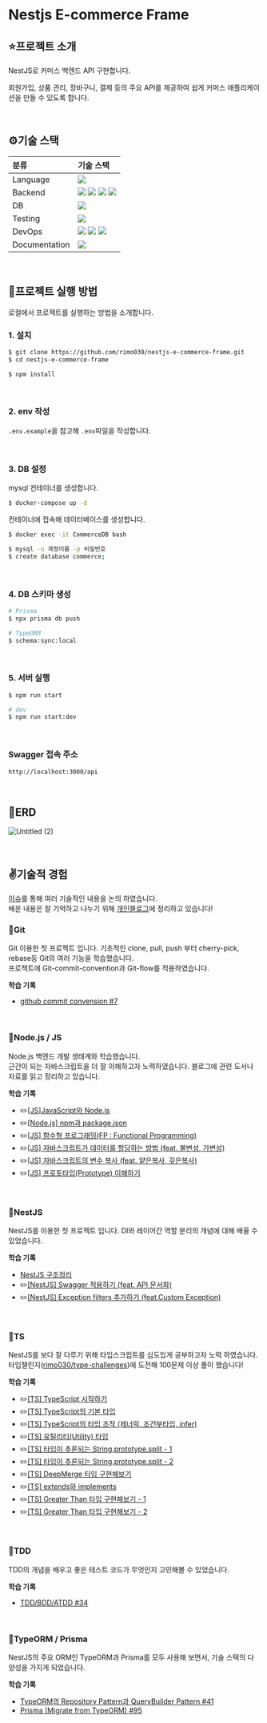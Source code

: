 # Nestjs E-commerce Frame

## ⭐프로젝트 소개

NestJS로 커머스 백엔드 API 구현합니다.

회원가입, 상품 관리, 장바구니, 결제 등의 주요 API를 제공하여 쉽게 커머스 애플리케이션을 만들 수 있도록 합니다.

<br>

## ⚙️기술 스택

| 분류          | 기술 스택                                                                                                                                                                                                                                                                                                                                                                      |
| :------------ | :----------------------------------------------------------------------------------------------------------------------------------------------------------------------------------------------------------------------------------------------------------------------------------------------------------------------------------------------------------------------------- |
| Language      | [![](https://img.shields.io/badge/TypeScript-3178C6?style=flat-square&logo=TypeScript&logoColor=white)]()                                                                                                                                                                                                                                                                      |
| Backend       | [![](https://img.shields.io/badge/Node.js-339933?style=flat-square&logo=Node.js&logoColor=white)]() [![](https://img.shields.io/badge/NestJS-E0234E?style=flat-square&logo=NestJS&logoColor=white)]() [![](https://img.shields.io/badge/Prisma-2D3748?style=flat-square&logo=Prisma&logoColor=white)]() [![](https://img.shields.io/badge/TypeORM-FE5F50?style=flat-square)]() |
| DB            | [![](https://img.shields.io/badge/Mysql-4479A1?style=flat-square&logo=MySql&logoColor=white)]()                                                                                                                                                                                                                                                                                |
| Testing       | [![](https://img.shields.io/badge/Jest-C21325?style=flat-square&logo=Jest&logoColor=white)]()                                                                                                                                                                                                                                                                                  |
| DevOps        | [![](https://img.shields.io/badge/github-181717?style=flat-square&logo=github&logoColor=white)]() [![](https://img.shields.io/badge/AWS-232F3E?style=flat-square&logo=amazonAWS&logoColor=white)]() [![](https://img.shields.io/badge/Docker-2496ED?style=flat-square&logo=Docker&logoColor=white)]()                                                                          |
| Documentation | [![](https://img.shields.io/badge/Swagger-83B81A?style=flat-square&logo=Swagger&logoColor=white)]()                                                                                                                                                                                                                                                                            |

<br>

## 📍프로젝트 실행 방법

로컬에서 프로젝트를 실행하는 방법을 소개합니다.

### 1. 설치

```sh
$ git clone https://github.com/rimo030/nestjs-e-commerce-frame.git
$ cd nestjs-e-commerce-frame

$ npm install
```

<br>

### 2. env 작성

`.env.example`을 참고해 `.env`파일을 작성합니다.

<br>

### 3. DB 설정

mysql 컨테이너를 생성합니다.

```sh
$ docker-compose up -d
```

컨테이너에 접속해 데이터베이스를 생성합니다.

```sh
$ docker exec -it CommerceDB bash

$ mysql -u 계정이름 -p 비밀번호
$ create database commerce;
```

<br>

### 4. DB 스키마 생성

```sh
# Prisma
$ npx prisma db push

# TypeORM
$ schema:sync:local
```

<br>

### 5. 서버 실행

```sh
$ npm run start

# dev
$ npm run start:dev
```

<br>

### Swagger 접속 주소

```sh
http://localhost:3000/api
```

<br>

## 🔗ERD

![Untitled (2)](https://github.com/rimo030/nestjs-e-commerce-frame/assets/109577985/5ff87344-b957-4f28-bea3-6c96a2fa5d86)

<br>

## ✌️기술적 경험

[이슈](https://github.com/rimo030/nestjs-e-commerce-frame/issues)를 통해 여러 기술적인 내용을 논의 하였습니다. <br>
배운 내용은 잘 기억하고 나누기 위해 [개인블로그](https://munak.tistory.com/)에 정리하고 있습니다!

### 📍Git

Git 이용한 첫 프로젝트 입니다. 기초적인 clone, pull, push 부터 cherry-pick, rebase등 Git의 여러 기능을 학습했습니다. <br>
프로젝트에 Git-commit-convention과 Git-flow를 적용하였습니다.

**학습 기록**

- [github commit convension #7](https://github.com/rimo030/nestjs-e-commerce-frame/issues/7#issue-1973493348)

<br>

### 📍Node.js / JS

Node.js 백엔드 개발 생태계와 학습했습니다. <br>
근간이 되는 자바스크립트을 더 잘 이해하고자 노력하였습니다. 블로그에 관련 도서나 자료를 읽고 정리하고 있습니다.

**학습 기록**

- ✏️[[JS]JavaScript와 Node.js](https://munak.tistory.com/147)
- ✏️[[Node.js] npm과 package.json](https://munak.tistory.com/144)
- ✏️[[JS] 함수형 프로그래밍(FP : Functional Programming)](https://munak.tistory.com/150)
- ✏️[[JS] 자바스크립트가 데이터를 할당하는 방법 (feat. 불변성, 가변성)](https://munak.tistory.com/181)
- ✏️[[JS] 자바스크립트의 변수 복사 (feat. 얕은복사, 깊은복사)](https://munak.tistory.com/183)
- ✏️[[JS] 프로토타입(Prototype) 이해하기](https://munak.tistory.com/188)

<br>

### 📍NestJS

NestJS를 이용한 첫 프로젝트 입니다. DI와 레이어간 역할 분리의 개념에 대해 배울 수 있었습니다. <br>

**학습 기록**

- [NestJS 구조정리](https://github.com/rimo030/nestjs-e-commerce-frame/issues/6)
- ✏️[[NestJS] Swagger 적용하기 (feat. API 문서화)](https://munak.tistory.com/186)
- ✏️[[NestJS] Exception filters 추가하기 (feat.Custom Exception)](https://munak.tistory.com/189)

<br>

### 📍TS

NestJS를 보다 잘 다루기 위해 타입스크립트를 심도있게 공부하고자 노력 하였습니다. <br>
타입챌린지([rimo030/type-challenges](https://github.com/rimo030/type-challenges))에 도전해 100문제 이상 풀이 했습니다!

**학습 기록**

- ✏️[[TS] TypeScript 시작하기](https://munak.tistory.com/148)
- ✏️[[TS] TypeScript의 기본 타입](https://munak.tistory.com/161)
- ✏️[[TS] TypeScript의 타입 조작 (제너릭, 조건부타입, infer)](https://munak.tistory.com/162)
- ✏️[[TS] 유틸리티(Utility) 타입](https://munak.tistory.com/165)
- ✏️[[TS] 타입이 추론되는 String.prototype.split - 1](https://munak.tistory.com/166)
- ✏️[[TS] 타입이 추론되는 String.prototype.split - 2](https://munak.tistory.com/170)
- ✏️[[TS] DeepMerge 타입 구현해보기](https://munak.tistory.com/172)
- ✏️[[TS] extends와 implements](https://munak.tistory.com/191)
- ✏️[[TS] Greater Than 타입 구현해보기 - 1](https://munak.tistory.com/198)
- ✏️[[TS] Greater Than 타입 구현해보기 - 2](https://munak.tistory.com/199)

<br>

### 📍TDD

TDD의 개념을 배우고 좋은 테스트 코드가 무엇인지 고민해볼 수 있었습니다.

**학습 기록**

- [TDD/BDD/ATDD #34](https://github.com/rimo030/nestjs-e-commerce-frame/issues/34)

<br>

### 📍TypeORM / Prisma

NestJS의 주요 ORM인 TypeORM과 Prisma를 모두 사용해 보면서, 기술 스택의 다양성을 가지게 되었습니다.

**학습 기록**

- [TypeORM의 Repository Pattern과 QueryBuilder Pattern #41](https://github.com/rimo030/nestjs-e-commerce-frame/issues/41#issue-1992859474)
- [Prisma (Migrate from TypeORM) #95](https://github.com/rimo030/nestjs-e-commerce-frame/issues/95#issue-2261681794)

<br>
